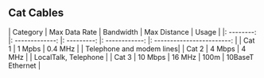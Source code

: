 ## Cat Cables
| Category | Max Data Rate | Bandwidth | Max Distance | Usage                    |
|: --------: |: -------------: |: ---------: |: ------------: |: ------------------------: |
| Cat 1    | 1 Mpbs        | 0.4 MHz   |              | Telephone and modem lines|
| Cat 2    | 4 Mbps        | 4 MHz     |              | LocalTalk, Telephone     |
| Cat 3    | 10 Mbps | 16 MHz | 100m | 10BaseT Ethernet |

